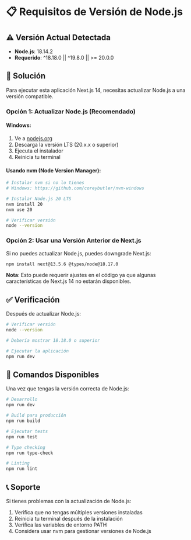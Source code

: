 # 📋 Requisitos de Versión de Node.js

## ⚠️ Versión Actual Detectada
- **Node.js**: 18.14.2
- **Requerido**: ^18.18.0 || ^19.8.0 || >= 20.0.0

## 🔧 Solución

Para ejecutar esta aplicación Next.js 14, necesitas actualizar Node.js a una versión compatible.

### Opción 1: Actualizar Node.js (Recomendado)

#### Windows:
1. Ve a [nodejs.org](https://nodejs.org)
2. Descarga la versión LTS (20.x.x o superior)
3. Ejecuta el instalador
4. Reinicia tu terminal

#### Usando nvm (Node Version Manager):
```bash
# Instalar nvm si no lo tienes
# Windows: https://github.com/coreybutler/nvm-windows

# Instalar Node.js 20 LTS
nvm install 20
nvm use 20

# Verificar versión
node --version
```

### Opción 2: Usar una Versión Anterior de Next.js

Si no puedes actualizar Node.js, puedes downgrade Next.js:

```bash
npm install next@13.5.6 @types/node@18.17.0
```

**Nota**: Esto puede requerir ajustes en el código ya que algunas características de Next.js 14 no estarán disponibles.

## ✅ Verificación

Después de actualizar Node.js:

```bash
# Verificar versión
node --version

# Debería mostrar 18.18.0 o superior

# Ejecutar la aplicación
npm run dev
```

## 🚀 Comandos Disponibles

Una vez que tengas la versión correcta de Node.js:

```bash
# Desarrollo
npm run dev

# Build para producción
npm run build

# Ejecutar tests
npm run test

# Type checking
npm run type-check

# Linting
npm run lint
```

## 📞 Soporte

Si tienes problemas con la actualización de Node.js:

1. Verifica que no tengas múltiples versiones instaladas
2. Reinicia tu terminal después de la instalación
3. Verifica las variables de entorno PATH
4. Considera usar nvm para gestionar versiones de Node.js
